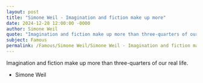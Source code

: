 ```yaml
---
layout: post
title: "Simone Weil - Imagination and fiction make up more"
date: 2024-12-28 12:00:00 -0000
author: Simone Weil
quote: "Imagination and fiction make up more than three-quarters of our real life."
subject: Famous
permalink: /Famous/Simone Weil/Simone Weil - Imagination and fiction make up more
---
```


Imagination and fiction make up more than three-quarters of our real life.

- Simone Weil
